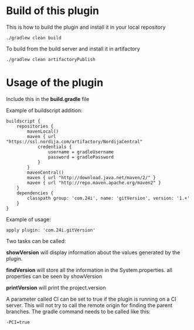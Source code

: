 # Build of this plugin
This is how to build the plugin and install it in your local repository

    ./gradlew clean build

To build from the build server and install it in artifactory

    ./gradlew clean artifactoryPublish

# Usage of the plugin
Include this in the **build.gradle** file

Example of buildscript addition:

    buildscript {
        repositories {
            mavenLocal()
            maven { url "https://ssl.nordija.com/artifactory/NordijaCentral"
                credentials {
                    username = gradleUsername
                    password = gradlePassword
                }
            }
            mavenCentral()
            maven { url "http://download.java.net/maven/2/" }
            maven { url "http://repo.maven.apache.org/maven2" }
        }
        dependencies {
            classpath group: 'com.24i', name: 'gitVersion', version: '1.+'
        }
    }

Example of usage:

    apply plugin: 'com.24i.gitVersion'

Two tasks can be called:

**showVersion** will display information about the values generated by the plugin.

**findVersion** will store all the information in the System.properties. all properties can be seen by showVersion

**printVersion** will print the project.version

A parameter called CI can be set to true if the plugin is running on a CI server. This will not try to call the remote origin for finding the parent branches. 
The gradle command needs to be called like this:

    -PCI=true
